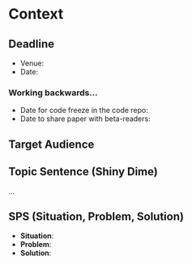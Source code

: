# Context

## Deadline

- Venue:
- Date:

<!-- Optionally
Pre-venue (e.g. workshop): ...
Date: ...
-->

### Working backwards...

- Date for code freeze in the code repo: 
- Date to share paper with beta-readers:

<!-- Check the implications of this for having enough time for polishing writing, sharing with beta-reviewers, having some buffer for surprises -->

## Target Audience

<!-- Who are the target audience?
Who do you mostly expect to read the full paper?
What conference/community would you be ideally publishing in?
Who do you hope the paper gets to for non-technical readers (e.g. policy, other media, other disciplines)?
How does thinking about the target audience make you change how you're approaching the content and style? -->

<!-- You can refer back to the Target Audience when  -->

<!-- - PhD students and industry AI Safety researchers
- Has some understand of X but doesn't have the necessary background in Y
- Most people are unlikely to read the whole thing so it's important that the figures, abstract and introduction explain most of the relevant information; similarly the appendix should not contain any vital information for understanding the work. -->

## Topic Sentence (Shiny Dime)

<!--
Analyse this and then rewrite and then rewrite again.
The shiny dime is the best thing to work out with co-authors
with a whiteboard and an extended discussion.
Once you have that its much easier to decide what to include
in the paper, what experiments to run, where to put emphasis,
what to leave out etc.
-->

...

## SPS (Situation, Problem, Solution)

<!-- Situation = What's the context that people should know about for reading this?
Why is this problem important?
What is the finding of previous work on this topic? -->

<!-- Problem = What is the main problem that you're trying to solve? What had no-one been able to do before? Are there two values that had been in trade-off before?  -->

<!-- Solution = What are you proposing and how does it directly address the problem above? -->

- **Situation**:
- **Problem**:
- **Solution**:
